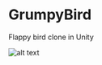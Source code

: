 # GrumpyBird
Flappy bird clone in Unity

![alt text](https://github.com/ehtnamuh/GrumpyBird/new/master/GrumpyBird.png)

